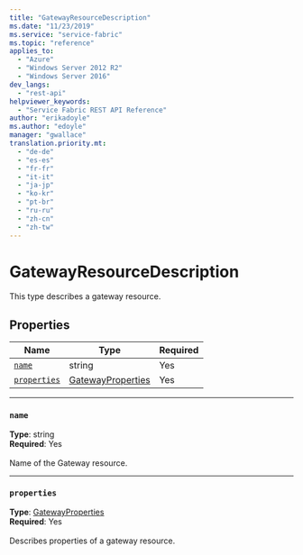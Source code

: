 ```yaml
---
title: "GatewayResourceDescription"
ms.date: "11/23/2019"
ms.service: "service-fabric"
ms.topic: "reference"
applies_to: 
  - "Azure"
  - "Windows Server 2012 R2"
  - "Windows Server 2016"
dev_langs: 
  - "rest-api"
helpviewer_keywords: 
  - "Service Fabric REST API Reference"
author: "erikadoyle"
ms.author: "edoyle"
manager: "gwallace"
translation.priority.mt: 
  - "de-de"
  - "es-es"
  - "fr-fr"
  - "it-it"
  - "ja-jp"
  - "ko-kr"
  - "pt-br"
  - "ru-ru"
  - "zh-cn"
  - "zh-tw"
---
```

# GatewayResourceDescription

This type describes a gateway resource.

## Properties
| Name | Type | Required |
| --- | --- | --- |
| [`name`](#name) | string | Yes |
| [`properties`](#properties) | [GatewayProperties](sfclient-v70-model-gatewayproperties.md) | Yes |

____
### `name`
__Type__: string <br/>
__Required__: Yes<br/>
<br/>
Name of the Gateway resource.

____
### `properties`
__Type__: [GatewayProperties](sfclient-v70-model-gatewayproperties.md) <br/>
__Required__: Yes<br/>
<br/>
Describes properties of a gateway resource.
